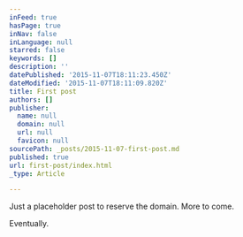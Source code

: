 ```yaml
---
inFeed: true
hasPage: true
inNav: false
inLanguage: null
starred: false
keywords: []
description: ''
datePublished: '2015-11-07T18:11:23.450Z'
dateModified: '2015-11-07T18:11:09.820Z'
title: First post
authors: []
publisher:
  name: null
  domain: null
  url: null
  favicon: null
sourcePath: _posts/2015-11-07-first-post.md
published: true
url: first-post/index.html
_type: Article

---
```

Just a placeholder post to reserve the domain. More to come.

Eventually.